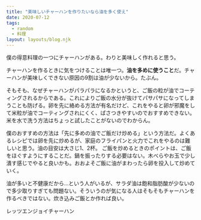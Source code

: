 ```yaml
---
title: "美味しいチャーハンを作りたいなら油を多く使え"
date: 2020-07-12
tags:
  - random
  - 料理
layout: layouts/blog.njk
---
```


僕の得意料理の一つにチャーハンがある。わりと美味しく作れると思う。

チャーハンを作るときに気をつけることは唯一つ。**油を多めに使うこと**だ。チャーハンが美味しくできない原因の9割は油が少ないから。たぶん。

そもそも、なぜチャーハンがパラパラになるかというと、ご飯の粒が油でコーティングされるからである。これによりご飯の水分が抜けてパサパサになってしまうことも防げる。卵を先に絡める方法が有名だけど、これをやると卵が邪魔をして米粒が油でコーティングされにくく、ぱさつきやすいのでおすすめできない。米を水で洗う方法はちょっと試したことがないのでわからん。

僕のおすすめの方法は「先に多めの油でご飯だけ炒める」という方法だ。よくあるレシピでは卵を先に炒めるが、家庭のフライパンと火力でこれをやるのは難しいと思う。油の目安は大さじ1、2杯。
ご飯を炒めるときのポイントは、ご飯をほぐすようにすることだ。鍋を振ったりする必要はない。木べらやお玉で少し潰す感じでやると良いかも。おおよそご飯に油がまわったら卵を投入して炒めていく。

油が多いと不健康だから…という人がいるが、サラダ油は飽和脂肪酸が少ないので多少取りすぎても問題ない。そういうのが気になる人はそもそもチャーハンを作るべきではない。炊き込みご飯とか作れば良い。

レッツエンジョイチャーハン
